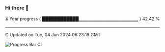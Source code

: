 ### Hi there 👋

⏳ Year progress { ████████████▁▁▁▁▁▁▁▁▁▁▁▁▁▁▁▁▁▁ } 42.42 %

---

⏰ Updated on Tue, 04 Jun 2024 06:23:18 GMT

![Progress Bar CI](https://github.com/liununu/liununu/workflows/Progress%20Bar%20CI/badge.svg)
